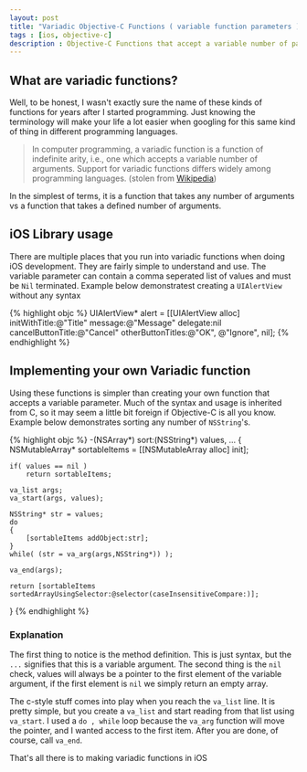 ```yaml
---
layout: post
title: "Variadic Objective-C Functions ( variable function parameters )"
tags : [ios, objective-c]
description : Objective-C Functions that accept a variable number of parameters / arguments
---
```


## What are variadic functions?
Well, to be honest, I wasn't exactly sure the name of these kinds of functions for years after I started programming.  Just knowing the terminology will make your life a lot easier when googling for this same kind of thing in different programming languages.

>In computer programming, a variadic function is a function of indefinite arity, i.e., one which accepts a variable number of arguments. Support for variadic functions differs widely among programming languages. (stolen from [Wikipedia](http://en.wikipedia.org/wiki/Variadic_function))

In the simplest of terms, it is a function that takes any number of arguments vs a function that takes a defined number of arguments.

## iOS Library usage
There are multiple places that you run into variadic functions when doing iOS development.  They are fairly simple to understand and use.  The variable parameter can contain a comma seperated list of values and must be `Nil` terminated.  Example below demonstratest creating a `UIAlertView` without any syntax

{% highlight objc %}
UIAlertView* alert = [[UIAlertView alloc] initWithTitle:@"Title"
                                                message:@"Message"
                                               delegate:nil
                                      cancelButtonTitle:@"Cancel"
                                      otherButtonTitles:@"OK", @"Ignore", nil];
{% endhighlight %}

## Implementing your own Variadic function
Using these functions is simpler than creating your own function that accepts a variable parameter.  Much of the syntax and usage is inherited from C, so it may seem a little bit foreign if Objective-C is all you know.  Example below demonstrates sorting any number of `NSString`'s.

{% highlight objc %}
-(NSArray*) sort:(NSString*) values, ...
{
    NSMutableArray* sortableItems = [[NSMutableArray alloc] init];
 
    if( values == nil )
        return sortableItems;
    
    va_list args;
    va_start(args, values);
    
    NSString* str = values;
    do
    {
        [sortableItems addObject:str];
    }
    while( (str = va_arg(args,NSString*)) );
    
    va_end(args);
    
    return [sortableItems sortedArrayUsingSelector:@selector(caseInsensitiveCompare:)];
}
{% endhighlight %}

### Explanation
The first thing to notice is the method definition.  This is just syntax, but the `...` signifies that this is a variable argument.  The second thing is the `nil` check, values will always be a pointer to the first element of the variable argument, if the first element is `nil` we simply return an empty array.

The c-style stuff comes into play when you reach the `va_list` line.  It is pretty simple, but you create a `va_list` and start reading from that list using `va_start`.  I used a `do , while` loop because the `va_arg` function will move the pointer, and I wanted access to the first item.  After you are done, of course, call `va_end`.

That's all there is to making variadic functions in iOS
